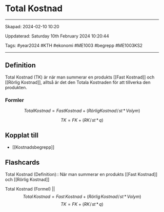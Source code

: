 # Total Kostnad

---

Skapad: 2024-02-10 10:20

Uppdaterad: Saturday 10th February 2024 10:20:44

Tags: #year2024 #KTH #ekonomi #ME1003 #begrepp #ME1003KS2

---

## Definition

Total Kostnad (TK) är när man summerar en produkts [[Fast Kostnad]] och [[Rörlig Kostnad]], alltså är det den Totala Kostnaden för att tillverka den produkten.

### Formler

$$
{Total Kostnad = Fast Kostnad + (Rörlig Kostnad\!/\!st \,*\, Volym)}
$$

$$
{TK = FK + (RK\!/\!st \,*\, q)}
$$

## Kopplat till

- [[Kostnadsbegrepp]]

## Flashcards

Total Kostnad (Definition):: När man summerar en produkts [[Fast Kostnad]] och [[Rörlig Kostnad]]
<!--SR:!2024-02-17,4,270!2000-01-01,1,250-->

Total Kostnad (Formel)
||
$$
{Total \, Kostnad = Fast \, Kostnad + (Rörlig \, Kostnad\!/\!st \,*\, Volym)}
$$
$$
{TK = FK + (RK\!/\!st \,*\, q)}
$$
<!--SR:!2024-02-17,4,272-->
